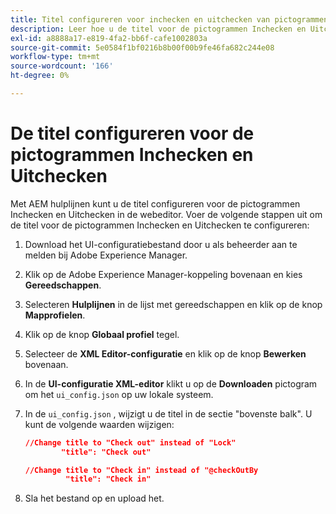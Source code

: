 ```yaml
---
title: Titel configureren voor inchecken en uitchecken van pictogrammen
description: Leer hoe u de titel voor de pictogrammen Inchecken en Uitchecken configureert
exl-id: a8888a17-e819-4fa2-bb6f-cafe1002803a
source-git-commit: 5e0584f1bf0216b8b00f00b9fe46fa682c244e08
workflow-type: tm+mt
source-wordcount: '166'
ht-degree: 0%

---
```


# De titel configureren voor de pictogrammen Inchecken en Uitchecken

Met AEM hulplijnen kunt u de titel configureren voor de pictogrammen Inchecken en Uitchecken in de webeditor. Voer de volgende stappen uit om de titel voor de pictogrammen Inchecken en Uitchecken te configureren:

1. Download het UI-configuratiebestand door u als beheerder aan te melden bij Adobe Experience Manager.
1. Klik op de Adobe Experience Manager-koppeling bovenaan en kies **Gereedschappen**.
1. Selecteren **Hulplijnen** in de lijst met gereedschappen en klik op de knop **Mapprofielen**.
1. Klik op de knop **Globaal profiel** tegel.
1. Selecteer de **XML Editor-configuratie** en klik op de knop **Bewerken** bovenaan.
1. In de **UI-configuratie XML-editor** klikt u op de **Downloaden** pictogram om het `ui_config.json` op uw lokale systeem.
1. In de `ui_config.json` , wijzigt u de titel in de sectie &quot;bovenste balk&quot;. U kunt de volgende waarden wijzigen:

   ```json
   //Change title to "Check out" instead of "Lock"
           "title": "Check out"
   
   //Change title to "Check in" instead of "@checkOutBy
            "title": "Check in"
   ```

1. Sla het bestand op en upload het.
